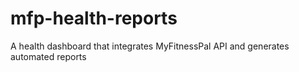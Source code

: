 # mfp-health-reports
A health dashboard that integrates MyFitnessPal API and generates automated reports
